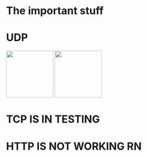 # The important stuff

# UDP 
<img src="https://github.com/transcrimee/FurFex-multi-purpose-tools-WIP/blob/Unsure/screenshots/Ca3113221ture.JPG" height="128">
<img src="https://github.com/transcrimee/FurFex-multi-purpose-tools-WIP/blob/Unsure/screenshots/Cap2231ture.JPG" height="128">

# TCP IS IN TESTING

# HTTP IS NOT WORKING RN
